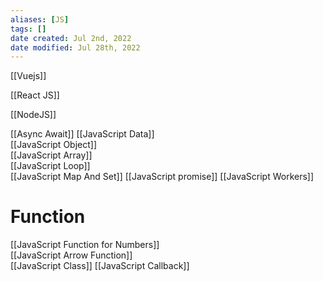 ```yaml
---
aliases: [JS]
tags: []
date created: Jul 2nd, 2022
date modified: Jul 28th, 2022
---
```

[[Vuejs]]  

[[React JS]]

[[NodeJS]]  

[[Async Await]]
[[JavaScript Data]]  
[[JavaScript Object]]  
[[JavaScript Array]]  
[[JavaScript Loop]]  
[[JavaScript Map And Set]]
[[JavaScript promise]]
[[JavaScript Workers]]

# Function
[[JavaScript Function for Numbers]]  
[[JavaScript Arrow Function]]  
[[JavaScript Class]]
[[JavaScript Callback]]

